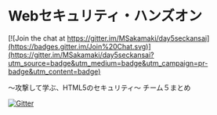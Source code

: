 # Webセキュリティ・ハンズオン

[![Join the chat at https://gitter.im/MSakamaki/day5seckansai](https://badges.gitter.im/Join%20Chat.svg)](https://gitter.im/MSakamaki/day5seckansai?utm_source=badge&utm_medium=badge&utm_campaign=pr-badge&utm_content=badge)

〜攻撃して学ぶ、HTML5のセキュリティ〜
チーム５まとめ

[![Gitter](https://badges.gitter.im/Join%20Chat.svg)](https://gitter.im/MSakamaki/day5seckansai?utm_source=badge&utm_medium=badge&utm_campaign=pr-badge)
